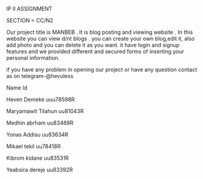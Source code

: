 IP II ASSIGNMENT

SECTION = CC/N2 

Our project title is MANBEB . It is  blog posting and viewing website . In this website you can view d/nt blogs . you can create your own blog,edit it, also add photo and you can delete it as you want. it have login and signup features and we provided different and secured forms of inserting your personal information.

if you have any problem in opening our project or have any question contact as on telegram-@hevuless

Name                 Id

Heven Demeke  uuu78598R

Maryamawit Tilahun uu81043R

Medhin abrham uu83469R 

Yonas Addisu uu83634R 

Mikael tekil uu78418R

Kibrom kidane uu83531R

Yeabsira dereje uu83392R


